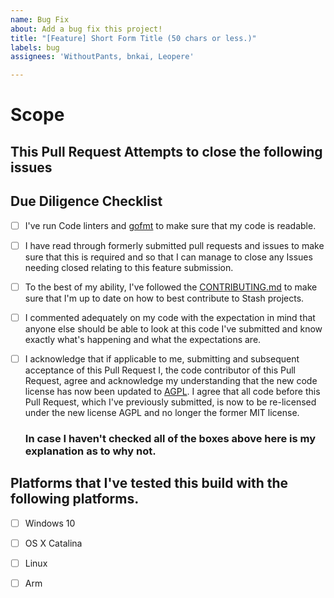 ```yaml
---
name: Bug Fix
about: Add a bug fix this project!
title: "[Feature] Short Form Title (50 chars or less.)"
labels: bug
assignees: 'WithoutPants, bnkai, Leopere'

---
```

<!-- Explain what your bugfix seeks to remedy in a short paragraph. -->
# Scope

<!-- Declare any issues by typing `fixes #1` or `closes #1` for example so that the automation can kick in when this is merged -->
## This Pull Request Attempts to close the following issues

<!-- Please put an X in the following items to show that you've done your due diligence. -->
## Due Diligence Checklist

* [ ] I've run Code linters and [gofmt](https://golang.org/cmd/gofmt/) to make sure that my code is readable.
* [ ] I have read through formerly submitted pull requests and issues to make sure that this is required and so that I can manage to close any Issues needing closed relating to this feature submission.
* [ ] To the best of my ability, I've followed the [CONTRIBUTING.md](/CONTRIBUTING.md) to make sure that I'm up to date on how to best contribute to Stash projects.
* [ ] I  commented adequately on my code with the expectation in mind that anyone else should be able to look at this code I've submitted and know exactly what's happening and what the expectations are.
* [ ] I acknowledge that if applicable to me, submitting and subsequent acceptance of this Pull Request I, the code contributor of this Pull Request, agree and acknowledge my understanding that the new code license has now been updated to [AGPL](/LICENSE.md). I agree that all code before this Pull Request, which I've previously submitted, is now to be re-licensed under the new license AGPL and no longer the former MIT license.

  <!-- Explain why you may not have checked all of the above boxes. -->
  ### In case I haven't checked all of the boxes above here is my explanation as to why not.


<!-- Please check off what platforms that you've tested your build on so that we can potentially skip some steps in accepting your Pull Request -->
## Platforms that I've tested this build with the following platforms.
* [ ] Windows 10
* [ ] OS X Catalina
* [ ] Linux
* [ ] Arm

